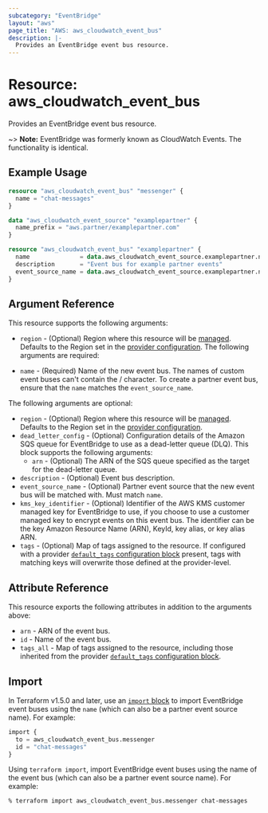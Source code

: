 ```yaml
---
subcategory: "EventBridge"
layout: "aws"
page_title: "AWS: aws_cloudwatch_event_bus"
description: |-
  Provides an EventBridge event bus resource.
---
```


# Resource: aws_cloudwatch_event_bus

Provides an EventBridge event bus resource.

~> **Note:** EventBridge was formerly known as CloudWatch Events. The functionality is identical.

## Example Usage

```terraform
resource "aws_cloudwatch_event_bus" "messenger" {
  name = "chat-messages"
}
```

```terraform
data "aws_cloudwatch_event_source" "examplepartner" {
  name_prefix = "aws.partner/examplepartner.com"
}

resource "aws_cloudwatch_event_bus" "examplepartner" {
  name              = data.aws_cloudwatch_event_source.examplepartner.name
  description       = "Event bus for example partner events"
  event_source_name = data.aws_cloudwatch_event_source.examplepartner.name
}
```

## Argument Reference

This resource supports the following arguments:

* `region` - (Optional) Region where this resource will be [managed](https://docs.aws.amazon.com/general/latest/gr/rande.html#regional-endpoints). Defaults to the Region set in the [provider configuration](https://registry.terraform.io/providers/hashicorp/aws/latest/docs#aws-configuration-reference).
The following arguments are required:

* `name` - (Required) Name of the new event bus. The names of custom event buses can't contain the / character. To create a partner event bus, ensure that the `name` matches the `event_source_name`.

The following arguments are optional:

* `region` - (Optional) Region where this resource will be [managed](https://docs.aws.amazon.com/general/latest/gr/rande.html#regional-endpoints). Defaults to the Region set in the [provider configuration](https://registry.terraform.io/providers/hashicorp/aws/latest/docs#aws-configuration-reference).
* `dead_letter_config` - (Optional) Configuration details of the Amazon SQS queue for EventBridge to use as a dead-letter queue (DLQ). This block supports the following arguments:
    * `arn` - (Optional) The ARN of the SQS queue specified as the target for the dead-letter queue.
* `description` - (Optional) Event bus description.
* `event_source_name` - (Optional) Partner event source that the new event bus will be matched with. Must match `name`.
* `kms_key_identifier` - (Optional) Identifier of the AWS KMS customer managed key for EventBridge to use, if you choose to use a customer managed key to encrypt events on this event bus. The identifier can be the key Amazon Resource Name (ARN), KeyId, key alias, or key alias ARN.
* `tags` - (Optional) Map of tags assigned to the resource. If configured with a provider [`default_tags` configuration block](/docs/providers/aws/index.html#default_tags-configuration-block) present, tags with matching keys will overwrite those defined at the provider-level.

## Attribute Reference

This resource exports the following attributes in addition to the arguments above:

* `arn` - ARN of the event bus.
* `id` - Name of the event bus.
* `tags_all` - Map of tags assigned to the resource, including those inherited from the provider [`default_tags` configuration block](https://registry.terraform.io/providers/hashicorp/aws/latest/docs#default_tags-configuration-block).

## Import

In Terraform v1.5.0 and later, use an [`import` block](https://developer.hashicorp.com/terraform/language/import) to import EventBridge event buses using the `name` (which can also be a partner event source name). For example:

```terraform
import {
  to = aws_cloudwatch_event_bus.messenger
  id = "chat-messages"
}
```

Using `terraform import`, import EventBridge event buses using the name of the event bus (which can also be a partner event source name). For example:

```console
% terraform import aws_cloudwatch_event_bus.messenger chat-messages
```
